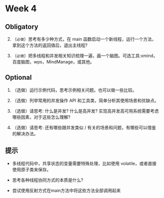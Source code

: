 # Week 4

## Obligatory

2. （`必做`）思考有多少种方式，在 main 函数启动一个新线程，运行一个方法，拿到这个方法的返回值后，退出主线程?  

6. （`必做`）把多线程和并发相关知识梳理一遍，画一个脑图。可选工具:xmind，百度脑图，wps，MindManage，或其他。


## Optional

1. （选做）运行示例代码，思考示例相关问题。也可以做一些比较。

3. （选做）列举常用的并发操作 API 和工具类，简单分析其使用场景和优缺点。

4. （选做）请思考: 什么是并发? 什么是高并发? 实现高并发高可用系统需要考虑哪些因素，对于这些怎么理解?

5. （选做）请思考: 还有哪些跟并发类似 / 有关的场景和问题，有哪些可以借鉴的解决办法。


## 提示

* 多线程代码中，共享状态的变量需要特殊处理，比如使用 volatile，或者直接使用原子类来保存。

* 思考各种线程协同方式的本质是什么?

* 尝试使用反射方式在main方法中将这些方法全部调用起来
